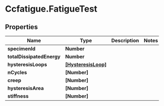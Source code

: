 # Ccfatigue.FatigueTest

## Properties

| Name                      | Type                                      | Description | Notes |
| ------------------------- | ----------------------------------------- | ----------- | ----- |
| **specimenId**            | **Number**                                |             |
| **totalDissipatedEnergy** | **Number**                                |             |
| **hysteresisLoops**       | [**[HysteresisLoop]**](HysteresisLoop.md) |             |
| **nCycles**               | **[Number]**                              |             |
| **creep**                 | **[Number]**                              |             |
| **hysteresisArea**        | **[Number]**                              |             |
| **stiffness**             | **[Number]**                              |             |
